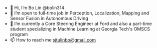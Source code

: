 - 👋 Hi, I’m Bo Lin @bolin314
- 👀 I’m open to full-time job in Perception, Localization, Mapping and Sensor Fusion in Autonomous Driving
- 🌱 I’m currently a Core Steering Engineer at Ford and also a part-time student specializing in Machine Learning at Georgia Tech's OMSCS program
- 📫 How to reach me sjtulinbo@gmail.com

<!---
bolin314/bolin314 is a ✨ special ✨ repository because its `README.md` (this file) appears on your GitHub profile.
You can click the Preview link to take a look at your changes.
--->

